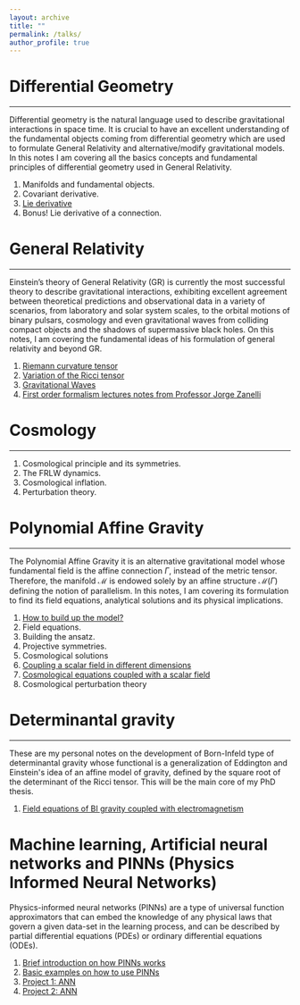 ```yaml
---
layout: archive
title: ""
permalink: /talks/
author_profile: true
---
```



# Differential Geometry
---
Differential geometry is the natural language used to describe gravitational interactions in space time. It is crucial
to have an excellent understanding of the fundamental objects coming from differential geometry which are used
to formulate General Relativity and alternative/modify gravitational models. In this notes I am covering all the basics
concepts and fundamental principles of differential geometry used in General Relativity.
1. Manifolds and fundamental objects.
2. Covariant derivative.
3. [Lie derivative](/files/Lie_derivative.pdf)
4. Bonus! Lie derivative of a connection.

# General Relativity
---
Einstein’s theory of General Relativity (GR) is currently the most successful theory to describe gravitational interactions, exhibiting excellent agreement between theoretical predictions and observational data in a variety of scenarios, from laboratory and solar system scales, to the orbital motions of binary pulsars, cosmology and even gravitational waves from colliding compact objects and the shadows of supermassive black holes. On this notes, I am covering
the fundamental ideas of his formulation of general relativity and beyond GR.

1. [Riemann curvature tensor](/files/Riemann_Curvature.pdf)
2. [Variation of the Ricci tensor](/files/Variation_Of_The_Ricci_Tensor.pdf)
3. [Gravitational Waves](/files/Gravitational_Waves.pdf)
4. [First order formalism lectures notes from Professor Jorge Zanelli](/files/Advanced%20lectures%20on%20GR.pdf)

# Cosmology
---

1. Cosmological principle and its symmetries.
2. The FRLW dynamics.
3. Cosmological inflation.
4. Perturbation theory. 

# Polynomial Affine Gravity
---

The Polynomial Affine Gravity it is an alternative gravitational model whose fundamental field is the affine connection $\Gamma$, instead
of the metric tensor. Therefore, the manifold $\mathcal{M}$ is endowed solely by an affine structure $\mathcal{M}\left(\Gamma\right)$
defining the notion of parallelism. In this notes, I am covering its formulation to find  its field equations, analytical solutions and its
physical implications.

1. [How to build up the model?](/files/Action_PAG_2D.pdf)
2. Field equations.
3. Building the ansatz.
4. Projective symmetries.
5. Cosmological solutions
6. [Coupling a scalar field in different dimensions](/files/Coupling_a_scalar_field.pdf)
7. [Cosmological equations coupled with a scalar field](/files/PAG_SF.pdf)
8. Cosmological perturbation theory


# Determinantal gravity
---

These are my personal notes on the development of Born-Infeld type of determinantal gravity whose functional is a generalization of Eddington and Einstein's idea of an affine model of gravity, defined by the square root of the determinant of the Ricci tensor. This will be the main core of my PhD thesis.

1. [Field equations of BI gravity coupled with electromagnetism](/files/Determinantal_BI.pdf)

# Machine learning, Artificial neural networks and PINNs (Physics Informed Neural Networks)

Physics-informed neural networks (PINNs) are a type of universal function approximators that can embed the knowledge of any physical laws that govern a given data-set in the learning process, and can be described by partial differential equations (PDEs) or ordinary differential equations (ODEs).

1. [Brief introduction on how PINNs works](/files/Introduction_to_PINNs.pdf) 
2. [Basic examples on how to use PINNs](https://github.com/JoseiPG1/PINNs)
3. [Project 1: ANN](https://github.com/JoseiPG1/Neural_Networks_Projects/tree/main/Predicting%20Residential%20EV%20Charging%20Loads%20using%20Neural%20Networks)
4. [Project 2: ANN](https://github.com/JoseiPG1/Neural_Networks_Projects/tree/main/Predicting%20the%20rent%20using%20Neural%20Networks)